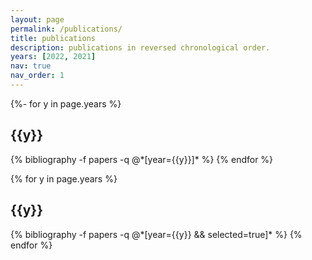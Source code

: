 ```yaml
---
layout: page
permalink: /publications/
title: publications
description: publications in reversed chronological order.
years: [2022, 2021]
nav: true
nav_order: 1
---
```

<!-- _pages/publications.md -->
<div class="publications">

{%- for y in page.years %}
  <h2 class="year">{{y}}</h2>
  {% bibliography -f papers -q @*[year={{y}}]* %}
{% endfor %}

</div>

<div class="posters">

{% for y in page.years %}
  <h2 class="year">{{y}}</h2>
  {% bibliography -f papers -q @*[year={{y}} && selected=true]* %}
{% endfor %}

</div>
